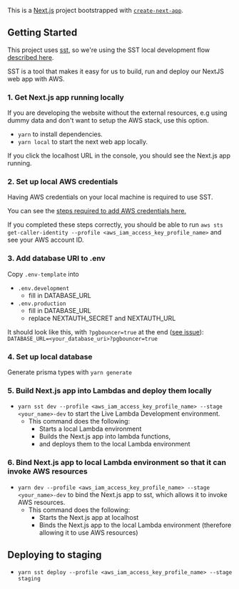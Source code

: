 This is a [Next.js](https://nextjs.org/) project bootstrapped with [`create-next-app`](https://github.com/vercel/next.js/tree/canary/packages/create-next-app).

## Getting Started

This project uses [sst](https://docs.sst.dev/what-is-sst), so we're using the SST local development flow [described here](https://docs.sst.dev/live-lambda-development).

SST is a tool that makes it easy for us to build, run and deploy our NextJS web app with AWS.

### 1. Get Next.js app running locally

If you are developing the website without the external resources, e.g using dummy data and don't want to setup the AWS stack, use this option.

-   `yarn` to install dependencies.
-   `yarn local` to start the next web app locally.

If you click the localhost URL in the console, you should see the Next.js app running.

### 2. Set up local AWS credentials

Having AWS credentials on your local machine is required to use SST.

You can see the [steps required to add AWS credentials here.](/docs/aws_setup.md)

If you completed these steps correctly, you should be able to run `aws sts get-caller-identity --profile <aws_iam_access_key_profile_name>` and see your AWS account ID.

### 3. Add database URI to .env

Copy `.env-template` into 
- `.env.development`
  - fill in DATABASE_URL 
- `.env.production`
  - fill in DATABASE_URL
  - replace NEXTAUTH_SECRET and NEXTAUTH_URL


It should look like this, with `?pgbouncer=true` at the end ([see issue](https://github.com/prisma/prisma/issues/11643#issuecomment-1034078942)):
`DATABASE_URL=<your_database_uri>?pgbouncer=true`

### 4. Set up local database

Generate prisma types with `yarn generate`

### 5. Build Next.js app into Lambdas and deploy them locally

-   `yarn sst dev --profile <aws_iam_access_key_profile_name> --stage <your_name>-dev` to start the Live Lambda Development environment.
    -   This command does the following:
        -   Starts a local Lambda environment
        -   Builds the Next.js app into lambda functions,
        -   and deploys them to the local Lambda environment

### 6. Bind Next.js app to local Lambda environment so that it can invoke AWS resources

-   `yarn dev --profile <aws_iam_access_key_profile_name> --stage <your_name>-dev` to bind the Next.js app to sst, which allows it to invoke AWS resources.
    -   This command does the following:
        -   Starts the Next.js app at localhost
        -   Binds the Next.js app to the local Lambda environment (therefore allowing it to use AWS resources)

## Deploying to staging

-   `yarn sst deploy --profile <aws_iam_access_key_profile_name> --stage staging`
